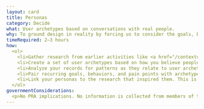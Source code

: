 ```yaml
---
layout: card
title: Personas
category: Decide
what: User archetypes based on conversations with real people.
why: To ground design in reality by forcing us to consider the goals, behaviors, and pain points of the people affected by our design decisions. Unlike marketing personas based on demographics or marketability, design personas describe how someone accomplishes goals.
timeRequired: 2–3 hours
how:
  <ol>
    <li>Gather research from earlier activities like <a href="/contextual-inquiry">contextual inquiry</a> or <a href="/stakeholder-and-user-interviews">stakeholder interviews</a> in a way that&rsquo;s easy to review. You can create placeholder personas without research to teach user-centered thinking, but because they&rsquo;re effectively stereotypes, avoid using them for implementable design decisions.</li>
    <li>Create a set of user archetypes based on how you believe people will use your solution. These typically get titles (for example, &ldquo;data administrators&rdquo; rather than &ldquo;those who submit data&rdquo;).</li>
    <li>Analyze your records for patterns as they relate to user archetypes. Specifically note frequently observed goals, motivations, behaviors, and pain points.</li>
    <li>Pair recurring goals, behaviors, and pain points with archetypes. Give each archetype a name and a fictional account of their day. Add a photo of someone who fits the description, but ideally not an image of someone you&rsquo;ve actually interviewed and who may be recognized.</li>
    <li>Link your personas to the research that inspired them. This is useful when researchers are interested in challenging the way a persona stereotypes a user.</li>
  </ol>
governmentConsiderations:
  <p>No PRA implications. No information is collected from members of the public.</p>
---
```

